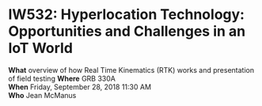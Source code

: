 # IW532: Hyperlocation Technology: Opportunities and Challenges in an IoT World  

**What** overview of how Real Time Kinematics (RTK) works and presentation of field testing
**Where** GRB 330A  
**When** Friday, September 28, 2018 11:30 AM  
**Who** Jean McManus  

